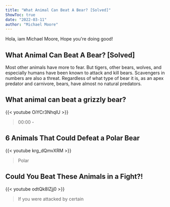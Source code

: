 ```yaml
---
title: "What Animal Can Beat A Bear? [Solved]"
ShowToc: true 
date: "2022-03-11"
author: "Michael Moore" 
---
```


Hola, iam Michael Moore, Hope you're doing good!
## What Animal Can Beat A Bear? [Solved]
Most other animals have more to fear. But tigers, other bears, wolves, and especially humans have been known to attack and kill bears. Scavengers in numbers are also a threat. Regardless of what type of bear it is, as an apex predator and carnivore, bears, have almost no natural predators.

## What animal can beat a grizzly bear?
{{< youtube OiYCr3NhqIU >}}
>00:00 - 

## 6 Animals That Could Defeat a Polar Bear
{{< youtube krg_dQmvXRM >}}
>Polar 

## Could You Beat These Animals in a Fight?!
{{< youtube odtQk8IZjj0 >}}
>If you were attacked by certain 

